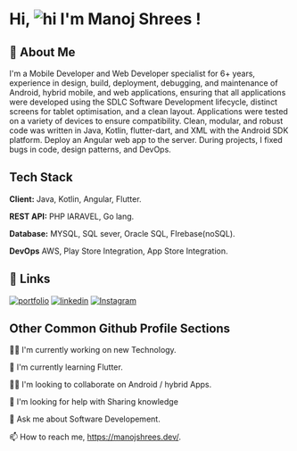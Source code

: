 # Hi, ![hi](https://manojshrees.dev/Myprofile/assets/gifs/robot.gif) I'm Manoj Shrees !
## 🚀 About Me
I'm a Mobile Developer and Web Developer specialist for 6+ years, experience in design, build, deployment, debugging, and maintenance of Android, hybrid mobile, and web applications, ensuring that all applications were developed using the SDLC Software Development lifecycle, distinct screens for tablet optimisation, and a clean layout. Applications were tested on a variety of devices to ensure compatibility. Clean, modular, and robust code was written in Java, Kotlin, flutter-dart, and XML with the Android SDK platform. Deploy an Angular web app to the server. During projects, I fixed bugs in code, design patterns, and DevOps.


## Tech Stack

**Client:** Java, Kotlin, Angular, Flutter.

**REST API:** PHP lARAVEL, Go lang.

**Database:** MYSQL, SQL sever, Oracle SQL, FIrebase(noSQL).

**DevOps** AWS, Play Store Integration, App Store Integration.


## 🔗 Links
[![portfolio](https://img.shields.io/badge/my_portfolio-000?style=for-the-badge&logo=ko-fi&logoColor=white)](https://manojshrees.dev/) 
[![linkedin](https://img.shields.io/badge/linkedin-0A66C2?style=for-the-badge&logo=linkedin&logoColor=white)](https://www.linkedin.com/in/manoj-kumar-shrees-a90130212/) 
[![Instagram](https://img.shields.io/badge/Instagram-E4405F?style=for-the-badge&logo=instagram&logoColor=white)](https://www.instagram.com/manojshrsmagar/)


## Other Common Github Profile Sections
👩‍💻 I'm currently working on new Technology.

🧠 I'm currently learning Flutter.

👯‍♀️ I'm looking to collaborate on Android / hybrid Apps.

🤔 I'm looking for help with Sharing knowledge

💬 Ask me about Software Developement.

📫 How to reach me, https://manojshrees.dev/.


